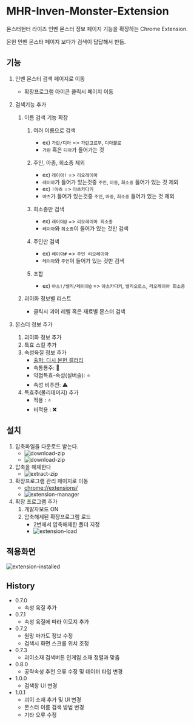 # MHR-Inven-Monster-Extension

몬스터헌터 라이즈 인벤 몬스터 정보 페이지 기능을 확장하는 Chrome Extension.

몬헌 인벤 몬스터 페이지 보다가 검색이 답답해서 만듦.

## 기능
1. 인벤 몬스터 검색 페이지로 이동
    - 확장프로그램 아이콘 클릭시 페이지 이동

2. 검색기능 추가
    1. 이름 검색 기능 확장
        1. 여러 이름으로 검색
            - ex) `가란/디아` => `가란고르무`, `디아블로`
            - `가란` 혹은 `디아`가 들어가는 것

        2. 주인, 아종, 희소종 제외
            - ex) `레이아!` => `리오레이아`
            - `레이아`가 들어가 있는것중 `주인`, `아종`, `희소종` 들어가 있는 것 제외
            - ex) `!야츠` => `야츠카다키`
            - `야츠`가 들어가 있는것중 `주인`, `아종`, `희소종` 들어가 있는 것 제외

        3. 희소종만 검색
            - ex) `레이아@` => `리오레이아 희소종`
            - `레이아`와 `희소종`이 들어가 있는 것만 검색

        4. 주인만 검색
            - ex) `레이아#` => `주인 리오레이아`
            - `레이아`와 `주인`이 들어가 있는 것만 검색

        5. 조합
            - ex) `야츠!/벨리/레이아@` => `야츠카다키`, `벨리오로스`, `리오레이아 희소종`

    2. 괴이화 정보별 리스트
        - 클릭시 괴이 레벨 혹은 재료별 몬스터 검색

3. 몬스터 정보 추가
    1. 괴이화 정보 추가
    2. 특효 스킬 추가
    3. 속성육질 정보 추가
        - [출처: 디시 몬헌 갤러리](https://gall.dcinside.com/capcommh/150)
        - 속통룡주: 🌠
        - 약점특효-속성(실버솔): ⭐
        - 속성 비추천: ⚠️
    4. 특효주(물리데미지) 추가
        - 적용 : ⭐
        - 비적용 : ❌

## 설치
1. 압축파일을 다운로드 받는다.
    - ![download-zip](./imgs/download-zip1.png)
    - ![download-zip](./imgs/download-zip2.png)
2. 압축을 해제한다
    - ![extract-zip](./imgs/extract-zip.png)
3. 확장프로그램 관리 페이지로 이동
    - [chrome://extensions/](chrome://extensions/)
    - ![extension-manager](./imgs/extension-manager.png)
4. 확장 프로그램 추가
    1. 개발자모드 ON
    2. 압축해제된 확장프로그램 로드
        - 2번에서 압축해제한 폴더 지정
        - ![extension-load](./imgs/extension-load.png)

## 적용화면
![extension-installed](./imgs/result_1.0.0.png)


## History
- 0.7.0
    - 속성 육질 추가
- 0.7.1
    - 속성 육질에 따라 이모지 추가
- 0.7.2
    - 원망 마가도 정보 수정
    - 검색시 화면 스크롤 위치 조정
- 0.7.3
    - 괴이소재 검색버튼 인게임 소재 정렬과 맞춤
- 0.8.0
    - 공략속성 추천 오류 수정 및 데이터 타입 변경
- 1.0.0
    - 검색창 UI 변경
- 1.0.1
    - 괴이 소재 추가 및 UI 변경
    - 몬스터 이름 검색 방법 변경
    - 기타 오류 수정